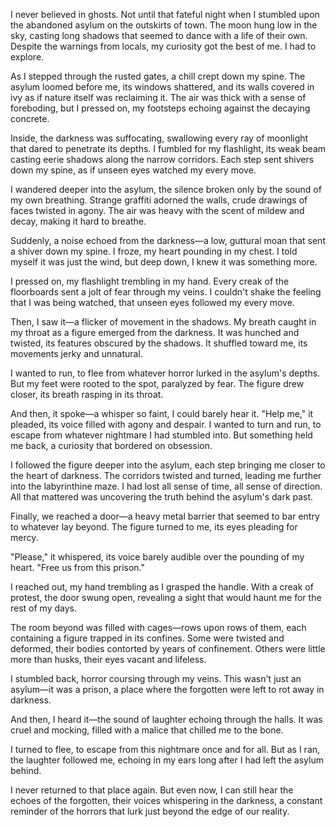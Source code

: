 
I never believed in ghosts. Not until that fateful night when I stumbled upon the abandoned asylum on the outskirts of town. The moon hung low in the sky, casting long shadows that seemed to dance with a life of their own. Despite the warnings from locals, my curiosity got the best of me. I had to explore.

As I stepped through the rusted gates, a chill crept down my spine. The asylum loomed before me, its windows shattered, and its walls covered in ivy as if nature itself was reclaiming it. The air was thick with a sense of foreboding, but I pressed on, my footsteps echoing against the decaying concrete.

Inside, the darkness was suffocating, swallowing every ray of moonlight that dared to penetrate its depths. I fumbled for my flashlight, its weak beam casting eerie shadows along the narrow corridors. Each step sent shivers down my spine, as if unseen eyes watched my every move.

I wandered deeper into the asylum, the silence broken only by the sound of my own breathing. Strange graffiti adorned the walls, crude drawings of faces twisted in agony. The air was heavy with the scent of mildew and decay, making it hard to breathe.

Suddenly, a noise echoed from the darkness—a low, guttural moan that sent a shiver down my spine. I froze, my heart pounding in my chest. I told myself it was just the wind, but deep down, I knew it was something more.

I pressed on, my flashlight trembling in my hand. Every creak of the floorboards sent a jolt of fear through my veins. I couldn't shake the feeling that I was being watched, that unseen eyes followed my every move.

Then, I saw it—a flicker of movement in the shadows. My breath caught in my throat as a figure emerged from the darkness. It was hunched and twisted, its features obscured by the shadows. It shuffled toward me, its movements jerky and unnatural.

I wanted to run, to flee from whatever horror lurked in the asylum's depths. But my feet were rooted to the spot, paralyzed by fear. The figure drew closer, its breath rasping in its throat.

And then, it spoke—a whisper so faint, I could barely hear it. "Help me," it pleaded, its voice filled with agony and despair. I wanted to turn and run, to escape from whatever nightmare I had stumbled into. But something held me back, a curiosity that bordered on obsession.

I followed the figure deeper into the asylum, each step bringing me closer to the heart of darkness. The corridors twisted and turned, leading me further into the labyrinthine maze. I had lost all sense of time, all sense of direction. All that mattered was uncovering the truth behind the asylum's dark past.

Finally, we reached a door—a heavy metal barrier that seemed to bar entry to whatever lay beyond. The figure turned to me, its eyes pleading for mercy.

"Please," it whispered, its voice barely audible over the pounding of my heart. "Free us from this prison."

I reached out, my hand trembling as I grasped the handle. With a creak of protest, the door swung open, revealing a sight that would haunt me for the rest of my days.

The room beyond was filled with cages—rows upon rows of them, each containing a figure trapped in its confines. Some were twisted and deformed, their bodies contorted by years of confinement. Others were little more than husks, their eyes vacant and lifeless.

I stumbled back, horror coursing through my veins. This wasn't just an asylum—it was a prison, a place where the forgotten were left to rot away in darkness.

And then, I heard it—the sound of laughter echoing through the halls. It was cruel and mocking, filled with a malice that chilled me to the bone.

I turned to flee, to escape from this nightmare once and for all. But as I ran, the laughter followed me, echoing in my ears long after I had left the asylum behind.

I never returned to that place again. But even now, I can still hear the echoes of the forgotten, their voices whispering in the darkness, a constant reminder of the horrors that lurk just beyond the edge of our reality.